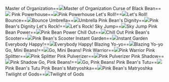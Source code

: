 Master of Organization==<img src="upload/mxd/Pink_Bean/Skill_Master_of_Organization.png"/>Master of Organization
Curse of Black Bean==<img src="upload/mxd/Pink_Bean/Skill_Curse_of_Black_Bean.png"/>
Pink Powerhouse==<img src="upload/mxd/Pink_Bean/Skill_Pink_Powerhouse.png"/>Pink Powerhouse
Let's Roll!==<img src="upload/mxd/Pink_Bean/Skill Let's Roll!.png"/>Let's Roll!
Bounce==<img src="upload/mxd/Pink_Bean/Skill_Bounce.png"/>Bounce
Umbrella==<img src="upload/mxd/Pink_Bean/Skill_Umbrella.png"/>Umbrella
Pink Bean's Dignity==<img src="upload/mxd/Pink_Bean/Skill_Pink_Bean's_Dignity.png"/>Pink Bean's Dignity
Let's Rock!==<img src="upload/mxd/Pink_Bean/Skill Let's Rock!.png"/>Let's Rock!
Sky Jump==<img src="upload/mxd/Pink_Bean/Skill_Sky_Jump.png"/>Sky Jump
Pink Bean Power==<img src="upload/mxd/Pink_Bean/Skill_Pink_Bean_Power.png"/>Pink Bean Power
Chill Out==<img src="upload/mxd/Pink_Bean/Skill_Chill_Out.png"/>Chill Out
Pink Bean's Scooter==<img src="upload/mxd/Pink_Bean/Skill_Pink_Bean's_Scooter.png"/>Pink Bean's Scooter
Instant Garden==<img src="upload/mxd/Pink_Bean/Skill_Instant_Garden.png"/>Instant Garden
Everybody Happy!==<img src="upload/mxd/Pink_Bean/Skill Everybody Happy!.png"/>Everybody Happy!
Blazing Yo\-yo==<img src="upload/mxd/Pink_Bean/Skill_Blazing_Yo-yo.png"/>Blazing Yo-yo
Go, Mini Beans!==<img src="upload/mxd/Pink_Bean/Skill Go, Mini Beans!.png"/>Go, Mini Beans!
Pink Warrior==<img src="upload/mxd/Pink_Bean/Skill_Pink_Warrior.png"/>Pink Warrior
Pink Splitter==<img src="upload/mxd/Pink_Bean/Skill_Pink_Splitter.png"/>Pink Splitter
Pink Pulverizer==<img src="upload/mxd/Pink_Bean/Skill_Pink_Pulverizer.png"/>Pink Pulverizer
Pink Shadow==<img src="upload/mxd/Pink_Bean/Skill_Pink_Shadow.png"/>Pink Shadow
Go, Pink Beans!==<img src="upload/mxd/Pink_Bean/Skill Go, Pink Beans!.png"/>Go, Pink Beans!
Pink Bean's Tutu==<img src="upload/mxd/Pink_Bean/Skill_Pink_Bean's_Tutu.png"/>Pink Bean's Tutu
Pink Bean's Matryoshka==<img src="upload/mxd/Pink_Bean/Skill_Pink_Bean's_Matryoshka.png"/>Pink Bean's Matryoshka
Twilight of Gods==<img src="upload/mxd/Pink_Bean/Skill_Twilight_of_Gods.png"/>Twilight of Gods
